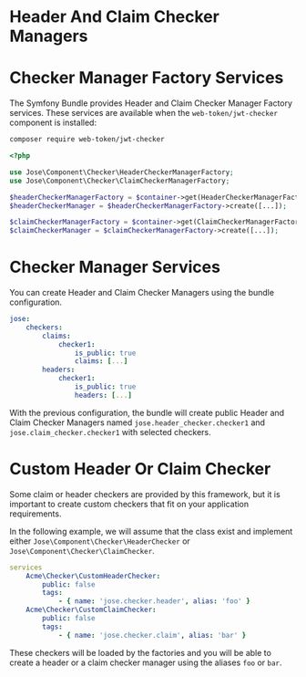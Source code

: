 Header And Claim Checker Managers
=================================

# Checker Manager Factory Services

The Symfony Bundle provides Header and Claim Checker Manager Factory services.
These services are available when the `web-token/jwt-checker` component is installed:

```sh
composer require web-token/jwt-checker
```

```php
<?php

use Jose\Component\Checker\HeaderCheckerManagerFactory;
use Jose\Component\Checker\ClaimCheckerManagerFactory;

$headerCheckerManagerFactory = $container->get(HeaderCheckerManagerFactory::class);
$headerCheckerManager = $headerCheckerManagerFactory->create([...]);

$claimCheckerManagerFactory = $container->get(ClaimCheckerManagerFactory::class);
$claimCheckerManager = $claimCheckerManagerFactory->create([...]);
```

# Checker Manager Services

You can create Header and Claim Checker Managers using the bundle configuration.

```yaml
jose:
    checkers:
        claims:
            checker1:
                is_public: true
                claims: [...]
        headers:
            checker1:
                is_public: true
                headers: [...]
```

With the previous configuration, the bundle will create public Header and Claim Checker Managers named `jose.header_checker.checker1` and `jose.claim_checker.checker1`
with selected checkers.

# Custom Header Or Claim Checker

Some claim or header checkers are provided by this framework, but it is important to create custom checkers
that fit on your application requirements.

In the following example, we will assume that the class exist and implement either `Jose\Component\Checker\HeaderChecker` or `Jose\Component\Checker\ClaimChecker`.

```yaml
services
    Acme\Checker\CustomHeaderChecker:
        public: false
        tags:
            - { name: 'jose.checker.header', alias: 'foo' }
    Acme\Checker\CustomClaimChecker:
        public: false
        tags:
            - { name: 'jose.checker.claim', alias: 'bar' }
```

These checkers will be loaded by the factories and you will be able to create a header or a claim checker manager using the aliases 
`foo` or `bar`.
